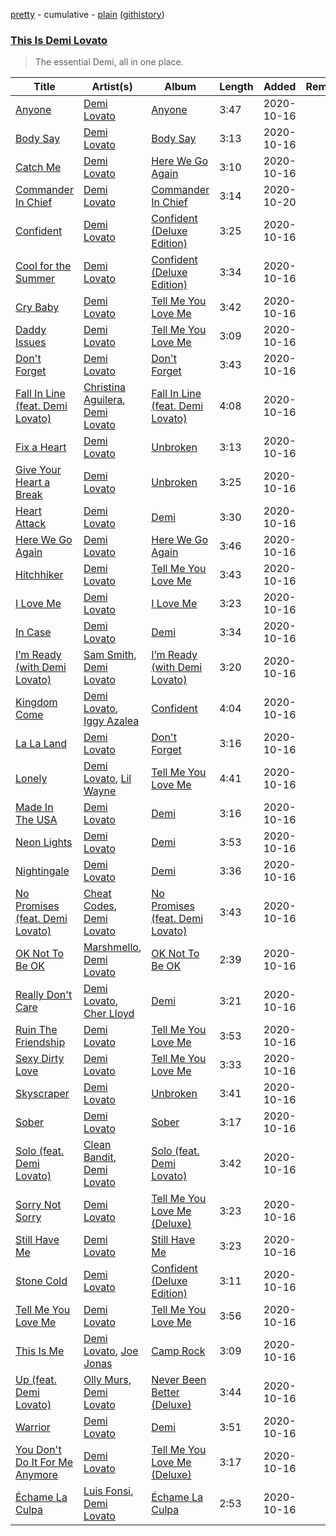 [pretty](https://github.com/catzs/spotify-playlist-archive/blob/master/playlists/pretty/This%20Is%20Demi%20Lovato.md) - cumulative - [plain](https://github.com/catzs/spotify-playlist-archive/blob/master/playlists/plain/37i9dQZF1DWSy6VPDVMrLB) ([githistory](https://github.githistory.xyz/catzs/spotify-playlist-archive/blob/master/playlists/plain/37i9dQZF1DWSy6VPDVMrLB))

### [This Is Demi Lovato](https://open.spotify.com/playlist/37i9dQZF1DWSy6VPDVMrLB)

> The essential Demi, all in one place.

| Title | Artist(s) | Album | Length | Added | Removed |
|---|---|---|---|---|---|
| [Anyone](https://open.spotify.com/track/18ssFhD04lWo1RzpcohnrG) | [Demi Lovato](https://open.spotify.com/artist/6S2OmqARrzebs0tKUEyXyp) | [Anyone](https://open.spotify.com/album/4yP39SWfHBKh8J0HV3tCo1) | 3:47 | 2020-10-16 |  |
| [Body Say](https://open.spotify.com/track/0i7bg5CcqyaceKjXaPXywN) | [Demi Lovato](https://open.spotify.com/artist/6S2OmqARrzebs0tKUEyXyp) | [Body Say](https://open.spotify.com/album/6giYxHhVXpymxBDJXIe6nB) | 3:13 | 2020-10-16 |  |
| [Catch Me](https://open.spotify.com/track/7eM88DF4yL4hpNnB6oJLnD) | [Demi Lovato](https://open.spotify.com/artist/6S2OmqARrzebs0tKUEyXyp) | [Here We Go Again](https://open.spotify.com/album/01yg4gm9pFOJbwQKj46ZYK) | 3:10 | 2020-10-16 |  |
| [Commander In Chief](https://open.spotify.com/track/3w6f34fBUXOvuko0Ihq7he) | [Demi Lovato](https://open.spotify.com/artist/6S2OmqARrzebs0tKUEyXyp) | [Commander In Chief](https://open.spotify.com/album/5tF7JnL3vVYaKap77UUz6p) | 3:14 | 2020-10-20 |  |
| [Confident](https://open.spotify.com/track/6WjmPTZKeDylStKmGHLcqQ) | [Demi Lovato](https://open.spotify.com/artist/6S2OmqARrzebs0tKUEyXyp) | [Confident (Deluxe Edition)](https://open.spotify.com/album/4HLTw1RgvSZkSLAc3pU9kU) | 3:25 | 2020-10-16 |  |
| [Cool for the Summer](https://open.spotify.com/track/73Qlt0XuhuYzEigjitm2ze) | [Demi Lovato](https://open.spotify.com/artist/6S2OmqARrzebs0tKUEyXyp) | [Confident (Deluxe Edition)](https://open.spotify.com/album/4HLTw1RgvSZkSLAc3pU9kU) | 3:34 | 2020-10-16 |  |
| [Cry Baby](https://open.spotify.com/track/0daqrrLjI0BBLBRuEGtauc) | [Demi Lovato](https://open.spotify.com/artist/6S2OmqARrzebs0tKUEyXyp) | [Tell Me You Love Me](https://open.spotify.com/album/233yswCIc7oCFpZ2M9t0wa) | 3:42 | 2020-10-16 |  |
| [Daddy Issues](https://open.spotify.com/track/0Eo4zOJR1KBAUpDsBwad09) | [Demi Lovato](https://open.spotify.com/artist/6S2OmqARrzebs0tKUEyXyp) | [Tell Me You Love Me](https://open.spotify.com/album/233yswCIc7oCFpZ2M9t0wa) | 3:09 | 2020-10-16 |  |
| [Don't Forget](https://open.spotify.com/track/4He7bzKBaiu7CRz4wGkZzx) | [Demi Lovato](https://open.spotify.com/artist/6S2OmqARrzebs0tKUEyXyp) | [Don't Forget](https://open.spotify.com/album/0X4XyC6gwsBtEO2iJlSJgw) | 3:43 | 2020-10-16 |  |
| [Fall In Line (feat. Demi Lovato)](https://open.spotify.com/track/25qfFpoGhk9Njgu5nl36sS) | [Christina Aguilera](https://open.spotify.com/artist/1l7ZsJRRS8wlW3WfJfPfNS), [Demi Lovato](https://open.spotify.com/artist/6S2OmqARrzebs0tKUEyXyp) | [Fall In Line (feat. Demi Lovato)](https://open.spotify.com/album/323CkC5IKF9IakoJFSE8Yy) | 4:08 | 2020-10-16 |  |
| [Fix a Heart](https://open.spotify.com/track/0fMhhdMdbC94rHHK63jwWu) | [Demi Lovato](https://open.spotify.com/artist/6S2OmqARrzebs0tKUEyXyp) | [Unbroken](https://open.spotify.com/album/1ypH0eU9RcE6wngSGSqmeY) | 3:13 | 2020-10-16 |  |
| [Give Your Heart a Break](https://open.spotify.com/track/3sP3c86WFjOzHHnbhhZcLA) | [Demi Lovato](https://open.spotify.com/artist/6S2OmqARrzebs0tKUEyXyp) | [Unbroken](https://open.spotify.com/album/1ypH0eU9RcE6wngSGSqmeY) | 3:25 | 2020-10-16 |  |
| [Heart Attack](https://open.spotify.com/track/0KS8IY5kiBOOnkR5OJKv7K) | [Demi Lovato](https://open.spotify.com/artist/6S2OmqARrzebs0tKUEyXyp) | [Demi](https://open.spotify.com/album/7KAoB1N8QmvYVQv5cwe9Xp) | 3:30 | 2020-10-16 |  |
| [Here We Go Again](https://open.spotify.com/track/33RJ3P6wc0B0FIyDalhNTv) | [Demi Lovato](https://open.spotify.com/artist/6S2OmqARrzebs0tKUEyXyp) | [Here We Go Again](https://open.spotify.com/album/01yg4gm9pFOJbwQKj46ZYK) | 3:46 | 2020-10-16 |  |
| [Hitchhiker](https://open.spotify.com/track/0TCwRQaD9ix0W9OPqGXicd) | [Demi Lovato](https://open.spotify.com/artist/6S2OmqARrzebs0tKUEyXyp) | [Tell Me You Love Me](https://open.spotify.com/album/233yswCIc7oCFpZ2M9t0wa) | 3:43 | 2020-10-16 |  |
| [I Love Me](https://open.spotify.com/track/2IHLaN6wwYKQ3S24NsQqpA) | [Demi Lovato](https://open.spotify.com/artist/6S2OmqARrzebs0tKUEyXyp) | [I Love Me](https://open.spotify.com/album/3VKVZ7PvA64NtVJChPGDaH) | 3:23 | 2020-10-16 |  |
| [In Case](https://open.spotify.com/track/5Q0LOi7lmEVjpSp0nNGwX6) | [Demi Lovato](https://open.spotify.com/artist/6S2OmqARrzebs0tKUEyXyp) | [Demi](https://open.spotify.com/album/6Kssm2LosQ0WyLukFZkEG5) | 3:34 | 2020-10-16 |  |
| [I’m Ready (with Demi Lovato)](https://open.spotify.com/track/1fipvP2zmef6vN2IwXfJhY) | [Sam Smith](https://open.spotify.com/artist/2wY79sveU1sp5g7SokKOiI), [Demi Lovato](https://open.spotify.com/artist/6S2OmqARrzebs0tKUEyXyp) | [I’m Ready (with Demi Lovato)](https://open.spotify.com/album/44msshHeN6irJ1md7GVSlU) | 3:20 | 2020-10-16 |  |
| [Kingdom Come](https://open.spotify.com/track/7I4zJamsReVjDMmx8GkH5r) | [Demi Lovato](https://open.spotify.com/artist/6S2OmqARrzebs0tKUEyXyp), [Iggy Azalea](https://open.spotify.com/artist/5yG7ZAZafVaAlMTeBybKAL) | [Confident](https://open.spotify.com/album/3FXsa2yQb8hhpqvZgNKXay) | 4:04 | 2020-10-16 |  |
| [La La Land](https://open.spotify.com/track/0M9VqYG0wVun054JIdwFO8) | [Demi Lovato](https://open.spotify.com/artist/6S2OmqARrzebs0tKUEyXyp) | [Don't Forget](https://open.spotify.com/album/0X4XyC6gwsBtEO2iJlSJgw) | 3:16 | 2020-10-16 |  |
| [Lonely](https://open.spotify.com/track/3ogC9UpXOijiLIVZ0NzNyr) | [Demi Lovato](https://open.spotify.com/artist/6S2OmqARrzebs0tKUEyXyp), [Lil Wayne](https://open.spotify.com/artist/55Aa2cqylxrFIXC767Z865) | [Tell Me You Love Me](https://open.spotify.com/album/233yswCIc7oCFpZ2M9t0wa) | 4:41 | 2020-10-16 |  |
| [Made In The USA](https://open.spotify.com/track/6SjCa7LhEpPNiCxe3bLln4) | [Demi Lovato](https://open.spotify.com/artist/6S2OmqARrzebs0tKUEyXyp) | [Demi](https://open.spotify.com/album/6Kssm2LosQ0WyLukFZkEG5) | 3:16 | 2020-10-16 |  |
| [Neon Lights](https://open.spotify.com/track/34MJ07N9Bhu6iKPaxSVnCT) | [Demi Lovato](https://open.spotify.com/artist/6S2OmqARrzebs0tKUEyXyp) | [Demi](https://open.spotify.com/album/6Kssm2LosQ0WyLukFZkEG5) | 3:53 | 2020-10-16 |  |
| [Nightingale](https://open.spotify.com/track/2eLxEzMVfiQih0cJIWIowm) | [Demi Lovato](https://open.spotify.com/artist/6S2OmqARrzebs0tKUEyXyp) | [Demi](https://open.spotify.com/album/6Kssm2LosQ0WyLukFZkEG5) | 3:36 | 2020-10-16 |  |
| [No Promises (feat. Demi Lovato)](https://open.spotify.com/track/1louJpMmzEicAn7lzDalPW) | [Cheat Codes](https://open.spotify.com/artist/7DMveApC7UnC2NPfPvlHSU), [Demi Lovato](https://open.spotify.com/artist/6S2OmqARrzebs0tKUEyXyp) | [No Promises (feat. Demi Lovato)](https://open.spotify.com/album/6301sWkK7hVwcrhcEwKPcH) | 3:43 | 2020-10-16 |  |
| [OK Not To Be OK](https://open.spotify.com/track/0zzVTGyRrWpQu8Fr28NRAv) | [Marshmello](https://open.spotify.com/artist/64KEffDW9EtZ1y2vBYgq8T), [Demi Lovato](https://open.spotify.com/artist/6S2OmqARrzebs0tKUEyXyp) | [OK Not To Be OK](https://open.spotify.com/album/3wCtCJ8O6SlGBWYfzAlsb2) | 2:39 | 2020-10-16 |  |
| [Really Don't Care](https://open.spotify.com/track/5vTPxzm4h2bY9rYyVrGEU5) | [Demi Lovato](https://open.spotify.com/artist/6S2OmqARrzebs0tKUEyXyp), [Cher Lloyd](https://open.spotify.com/artist/4m4SfDVbF5wxrwEjDKgi4k) | [Demi](https://open.spotify.com/album/6Kssm2LosQ0WyLukFZkEG5) | 3:21 | 2020-10-16 |  |
| [Ruin The Friendship](https://open.spotify.com/track/2VNJ97oCAOYbATSH8fLkjg) | [Demi Lovato](https://open.spotify.com/artist/6S2OmqARrzebs0tKUEyXyp) | [Tell Me You Love Me](https://open.spotify.com/album/233yswCIc7oCFpZ2M9t0wa) | 3:53 | 2020-10-16 |  |
| [Sexy Dirty Love](https://open.spotify.com/track/38Ncs9ZEzJzd1ypUjNPsb5) | [Demi Lovato](https://open.spotify.com/artist/6S2OmqARrzebs0tKUEyXyp) | [Tell Me You Love Me](https://open.spotify.com/album/5SIv8bswuGB6inCuWbWCa2) | 3:33 | 2020-10-16 |  |
| [Skyscraper](https://open.spotify.com/track/4B3RmT3cGvh8By3WY9pbIx) | [Demi Lovato](https://open.spotify.com/artist/6S2OmqARrzebs0tKUEyXyp) | [Unbroken](https://open.spotify.com/album/1ypH0eU9RcE6wngSGSqmeY) | 3:41 | 2020-10-16 |  |
| [Sober](https://open.spotify.com/track/0STK94RxUulYqWzwFlyAb5) | [Demi Lovato](https://open.spotify.com/artist/6S2OmqARrzebs0tKUEyXyp) | [Sober](https://open.spotify.com/album/4N04d4lvre3E3IbXugDWcA) | 3:17 | 2020-10-16 |  |
| [Solo (feat. Demi Lovato)](https://open.spotify.com/track/6kPJZM97LwdG9QIsT7khp6) | [Clean Bandit](https://open.spotify.com/artist/6MDME20pz9RveH9rEXvrOM), [Demi Lovato](https://open.spotify.com/artist/6S2OmqARrzebs0tKUEyXyp) | [Solo (feat. Demi Lovato)](https://open.spotify.com/album/1q7a5wZeti0neU2jDn8Dz3) | 3:42 | 2020-10-16 |  |
| [Sorry Not Sorry](https://open.spotify.com/track/3m660poUr1chesgkkjQM7P) | [Demi Lovato](https://open.spotify.com/artist/6S2OmqARrzebs0tKUEyXyp) | [Tell Me You Love Me (Deluxe)](https://open.spotify.com/album/3pgcHENAMBqdvBj65yvZLb) | 3:23 | 2020-10-16 |  |
| [Still Have Me](https://open.spotify.com/track/6SBJ2XHc4jm6Abqt7zocMz) | [Demi Lovato](https://open.spotify.com/artist/6S2OmqARrzebs0tKUEyXyp) | [Still Have Me](https://open.spotify.com/album/5mbrUlvluQ5kVKYKj0aRNc) | 3:23 | 2020-10-16 |  |
| [Stone Cold](https://open.spotify.com/track/3ioJ2eGWcONEvna37MpsiE) | [Demi Lovato](https://open.spotify.com/artist/6S2OmqARrzebs0tKUEyXyp) | [Confident (Deluxe Edition)](https://open.spotify.com/album/4HLTw1RgvSZkSLAc3pU9kU) | 3:11 | 2020-10-16 |  |
| [Tell Me You Love Me](https://open.spotify.com/track/3hYvGiw2Q8QE2YWdIJLBz0) | [Demi Lovato](https://open.spotify.com/artist/6S2OmqARrzebs0tKUEyXyp) | [Tell Me You Love Me](https://open.spotify.com/album/233yswCIc7oCFpZ2M9t0wa) | 3:56 | 2020-10-16 |  |
| [This Is Me](https://open.spotify.com/track/5pomCBdsTZSDCFHH8BAUQe) | [Demi Lovato](https://open.spotify.com/artist/6S2OmqARrzebs0tKUEyXyp), [Joe Jonas](https://open.spotify.com/artist/7gbmX8SsfjEjxDMzBi1ZOL) | [Camp Rock](https://open.spotify.com/album/1v1i6nqVmLWXKv2a7ByqxJ) | 3:09 | 2020-10-16 |  |
| [Up (feat. Demi Lovato)](https://open.spotify.com/track/3Nbcx1svCSzmyYG2I81YCZ) | [Olly Murs](https://open.spotify.com/artist/3whuHq0yGx60atvA2RCVRW), [Demi Lovato](https://open.spotify.com/artist/6S2OmqARrzebs0tKUEyXyp) | [Never Been Better (Deluxe)](https://open.spotify.com/album/0jD1tOJpP0Qz8UcLq3FFkr) | 3:44 | 2020-10-16 |  |
| [Warrior](https://open.spotify.com/track/7nCBOm2WiTUPAx3TeG2rZA) | [Demi Lovato](https://open.spotify.com/artist/6S2OmqARrzebs0tKUEyXyp) | [Demi](https://open.spotify.com/album/6Kssm2LosQ0WyLukFZkEG5) | 3:51 | 2020-10-16 |  |
| [You Don't Do It For Me Anymore](https://open.spotify.com/track/4zbKNReI6jibB4I4SeoP4G) | [Demi Lovato](https://open.spotify.com/artist/6S2OmqARrzebs0tKUEyXyp) | [Tell Me You Love Me (Deluxe)](https://open.spotify.com/album/2LGlGo4wHdPF2ZV1h0eX1A) | 3:17 | 2020-10-16 |  |
| [Échame La Culpa](https://open.spotify.com/track/1zsG4eaZmkA1dvjDDsAGLK) | [Luis Fonsi](https://open.spotify.com/artist/4V8Sr092TqfHkfAA5fXXqG), [Demi Lovato](https://open.spotify.com/artist/6S2OmqARrzebs0tKUEyXyp) | [Échame La Culpa](https://open.spotify.com/album/2wRRkEL20LRmLg64NI2Ru2) | 2:53 | 2020-10-16 |  |